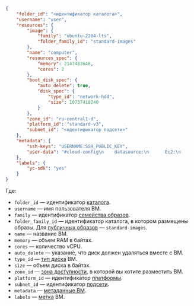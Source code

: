 ```json
{
    "folder_id": "<идентификатор каталога>",
    "username": "user",
    "resources": {
        "image": {
            "family": "ubuntu-2204-lts",
            "folder_family_id": "standard-images"
        },
        "name": "computer",
        "resources_spec": {
            "memory": 2147483648,
            "cores": 2
        },
        "boot_disk_spec": {
            "auto_delete": true,
            "disk_spec": {
                "type_id": "network-hdd",
                "size": 10737418240
            }
        },
        "zone_id": "ru-central1-d",
        "platform_id": "standard-v3",
        "subnet_id": "<идентификатор подсети>"
    },
    "metadata": {
        "ssh-keys": "USERNAME:SSH_PUBLIC_KEY",
        "user-data": "#cloud-config\n    datasource:\n      Ec2:\n        strict_id: false\n    users:\n      - name: USERNAME\n        sudo: 'ALL=(ALL) NOPASSWD:ALL'\n        shell: /bin/bash\n        ssh_authorized_keys:\n          - SSH_PUBLIC_KEY"
    },
    "labels": {
        "yc-sdk": "yes"
    }
}
```

Где:  
* `folder_id` — идентификатор [каталога](../../../resource-manager/concepts/resources-hierarchy.md#folder).
* `username` — имя пользователя ВМ.
* `family` — идентификатор [семейства образов](../../../compute/concepts/image.md#family).
* `folder_family_id` — идентификатор каталога, в котором размещены образы. Для [публичных образов](../../../compute/concepts/image.md#public) — `standard-images`.
* `name` — название ВМ.
* `memory` — объем RAM в байтах.
* `cores` — количество vCPU.
* `auto_delete` — указание, что диск должен удаляться вместе с ВМ.
* `type_id` — [тип диска](../../../compute/concepts/disk.md#disks-types) ВМ.
* `size` — объем диска в байтах.
* `zone_id` — [зона доступности](../../../overview/concepts/geo-scope.md), в которой вы хотите разместить ВМ.
* `platform_id` — идентификатор [платформы](../../../compute/concepts/vm-platforms.md).
* `subnet_id` — идентификатор [подсети](../../../vpc/concepts/network.md#subnet).
* `metadata` — [метаданные ВМ](../../../compute/concepts/vm-metadata.md).
* `labels` — [метка](../../../resource-manager/concepts/labels) ВМ.